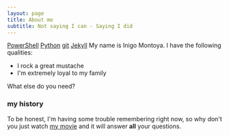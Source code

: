 ```yaml
---
layout: page
title: About me
subtitle: Not saying I can - Saying I did
---
```

[PowerShell](https://github.com/williamson10/PowerShell)
[Python](https://github.com/williamson10/pyGridWars)
[git](https://github.com/williamson10)
[Jekyll](/)
My name is Inigo Montoya. I have the following qualities:

- I rock a great mustache
- I'm extremely loyal to my family

What else do you need?

### my history

To be honest, I'm having some trouble remembering right now, so why don't you just watch [my movie](http://en.wikipedia.org/wiki/The_Princess_Bride_%28film%29) and it will answer **all** your questions.
